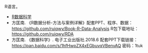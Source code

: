 R语言。

- [R数据科学](https://www.ituring.com.cn/book/2113)
- 方匡南. 《R数据分析-方法与案例详解》配套PPT、程序、数据： https://github.com/ruiqwy/Book-R-Data-Analysis R包下载地址：https://github.com/ruiqwy/RDA
- 方匡南. 《数据科学》. 电子工业出版社.2018.6 配套PPT下载链接：https://pan.baidu.com/s/1hfHwpZX4xEGbuvqVBenvAQ 密码：1tuk
